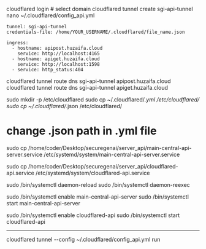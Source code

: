 cloudflared login
	# select domain
cloudflared tunnel create sgi-api-tunnel
nano ~/.cloudflared/config_api.yml

	tunnel: sgi-api-tunnel
	credentials-file: /home/YOUR_USERNAME/.cloudflared/file_name.json

	ingress:
	  - hostname: apipost.huzaifa.cloud
	    service: http://localhost:4165
	  - hostname: apiget.huzaifa.cloud
	    service: http://localhost:1598
	  - service: http_status:404

cloudflared tunnel route dns sgi-api-tunnel apipost.huzaifa.cloud
cloudflared tunnel route dns sgi-api-tunnel apiget.huzaifa.cloud

sudo mkdir -p /etc/cloudflared
sudo cp ~/.cloudflared/*.yml /etc/cloudflared/
sudo cp ~/.cloudflared/*.json /etc/cloudflared/

# change .json path in .yml file

sudo cp /home/coder/Desktop/securegenai/server_api/main-central-api-server.service /etc/systemd/system/main-central-api-server.service

sudo cp /home/coder/Desktop/securegenai/server_api/cloudflared-api.service /etc/systemd/system/cloudflared-api.service

sudo /bin/systemctl daemon-reload
sudo /bin/systemctl daemon-reexec

sudo /bin/systemctl enable main-central-api-server
sudo /bin/systemctl start main-central-api-server

sudo /bin/systemctl enable cloudflared-api
sudo /bin/systemctl start cloudflared-api

----------------------------------------------------------------------------------
cloudflared tunnel --config ~/.cloudflared/config_api.yml run